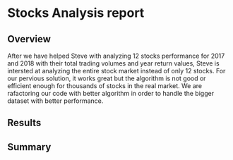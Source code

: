 # Stocks Analysis report


## Overview 
After we have helped Steve with analyzing 12 stocks performance for 2017 and 2018 with their total trading volumes and year return values, Steve is intersted at analyzing the entire stock market instead of only 12 stocks. For our pervious solution, it works great but the algorithm is not good or efficient enough for thousands of stocks in the real market. We are rafactoring our code with better algorithm in order to handle the bigger dataset with better performance.


## Results



## Summary
